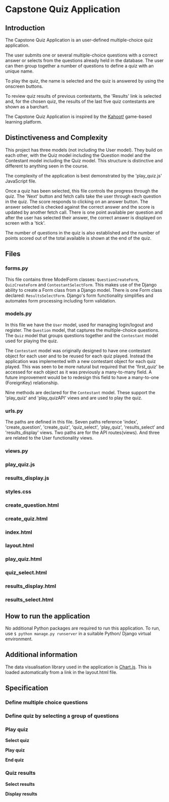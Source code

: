 # Capstone Quiz Application

## Introduction
The Capstone Quiz Application is an user-defined multiple-choice quiz application. 

The user submits one or several multiple-choice questions with a correct answer or selects from the questions already held in the database. The user can then group together a number of questions to define a quiz with an unique name. 

To play the quiz, the name is selected and the quiz is answered by using the onscreen buttons.

To review quiz results of previous contestants, the 'Results' link is selected and, for the chosen quiz, the results of the last five quiz contestants are shown as a barchart. 

The Capstone Quiz Application is inspired by the [Kahoot!](https://kahoot.com) game-based learning platform.

## Distinctiveness and Complexity
This project has three models (not including the User model). They build on each other, with the Quiz model including the Question model and the Contestant model including the Quiz model. This structure is distinctive and different to anything seen in the course.

The complexity of the application is best demonstrated by the 'play_quiz.js' JavaScript file. 

Once a quiz has been selected, this file controls the progress through the quiz. The 'Next' button and fetch calls take the user through each question in the quiz. The score responds to clicking on an answer button. The answer selected is checked against the correct answer and the score is updated by another fetch call. There is one point available per question and after the user has selected their answer, the correct answer is displayed on screen with a 'tick'. 

The number of questions in the quiz is also established and the number of points scored out of the total available is shown at the end of the quiz.
## Files

### forms.py
This file contains three ModelForm classes: `QuestionCreateForm`, `QuizCreateForm` and `ContestantSelectForm`. This makes use of the Django ability to create a Form class from a Django model. There is one Form class declared: `ResultsSelectForm`. Django's form functionality simplifies and automates form processing including form validation.

### models.py
In this file we have the `User` model, used for managing login/logout and register. The `Question` model, that captures the multiple-choice questions. The `Quiz` model that groups questions together and the `Contestant` model used for playing the quiz.

The `Contestant` model was originally designed to have one contestant object for each user and to be reused for each quiz played. Instead the application was implemented with a new contestant object for each quiz played. This was seen to be more natural but required that the 'first_quiz' be accessed for each object as it was previously a many-to-many field. A future improvement would be to redesign this field to have a many-to-one (ForeignKey) relationship. 

Nine methods are declared for the `Contestant` model. These support the 'play_quiz' and 'play_quizAPI' views and are used to play the quiz. 

### urls.py
The paths are defined in this file. Seven paths reference 'index', 'create_question', 'create_quiz', 'quiz_select', 'play_quiz', 'results_select' and 'results_display' views. Two paths are for the API routes(views). And three are related to the User functionality views.

### views.py

### play_quiz.js
### results_display.js
### styles.css

### create_question.html
### create_quiz.html
### index.html
### layout.html
### play_quiz.html
### quiz_select.html
### results_display.html
### results_select.html

## How to run the application
No additional Python packages are required to run this application. To run, use `$ python manage.py runserver` in a suitable Python/ Django virtual environment.

## Additional information
The data visualisation library used in the application is [Chart.js](https://www.chartjs.org). This is loaded automatically from a link in the layout.html file.

## Specification

### Define multiple choice questions

### Define quiz by selecting a group of questions

### Play quiz

**Select quiz**

**Play quiz**

**End quiz**

### Quiz results

**Select results**

**Display results**
